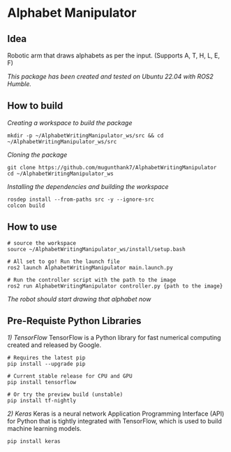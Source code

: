 # **Alphabet Manipulator**

## **Idea**
Robotic arm that draws alphabets as per the input. (Supports A, T, H, L, E, F)
  
*This package has been created and tested on Ubuntu 22.04 with ROS2 Humble.*

## **How to build**
*Creating a workspace to build the package*
```
mkdir -p ~/AlphabetWritingManipulator_ws/src && cd ~/AlphabetWritingManipulator_ws/src
```
*Cloning the package*
```
git clone https://github.com/mugunthank7/AlphabetWritingManipulator
cd ~/AlphabetWritingManipulator_ws
```
*Installing the dependencies and building the workspace*
```
rosdep install --from-paths src -y --ignore-src
colcon build
```
## **How to use**
```
# source the workspace
source ~/AlphabetWritingManipulator_ws/install/setup.bash

# All set to go! Run the launch file
ros2 launch AlphabetWritingManipulator main.launch.py

# Run the controller script with the path to the image
ros2 run AlphabetWritingManipulator controller.py {path to the image}
```
*The robot should start drawing that alphabet now*

## **Pre-Requiste Python Libraries**

*1) TensorFlow*
TensorFlow is a Python library for fast numerical computing created and released by Google.
```
# Requires the latest pip
pip install --upgrade pip

# Current stable release for CPU and GPU
pip install tensorflow

# Or try the preview build (unstable)
pip install tf-nightly
```

*2) Keras*
Keras is a neural network Application Programming Interface (API) for Python 
that is tightly integrated with TensorFlow, which is used to build machine learning models.
```
pip install keras
```

